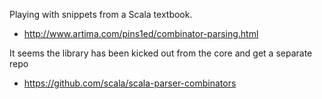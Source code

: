 
Playing with snippets from a Scala textbook.

 * http://www.artima.com/pins1ed/combinator-parsing.html

It seems the library has been kicked out from the core and  get a separate repo

 * https://github.com/scala/scala-parser-combinators